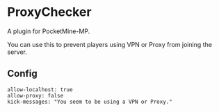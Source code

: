 # ProxyChecker
A plugin for PocketMine-MP.

You can use this to prevent players using VPN or Proxy from joining the server.

## Config
```
allow-localhost: true
allow-proxy: false
kick-messages: "You seem to be using a VPN or Proxy."

```